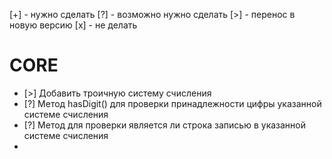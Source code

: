 [+] - нужно сделать
[?] - возможно нужно сделать
[>] - перенос в новую версию
[x] - не делать

# CORE
* [>] Добавить троичную систему счисления
* [?] Метод hasDigit() для проверки принадлежности цифры указанной системе счисления
* [?] Метод для проверки является ли строка записью в указанной системе счисления
* 